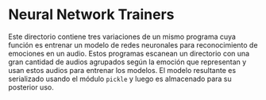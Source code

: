 # Neural Network Trainers

Este directorio contiene tres variaciones de un mismo programa cuya función es entrenar un modelo de redes neuronales para reconocimiento de emociones en un audio. Estos programas escanean un directorio con una gran cantidad de audios agrupados según la emoción que representan y usan estos audios para entrenar los modelos. El modelo resultante es serializado usando el módulo `pickle` y luego es almacenado para su posterior uso.
